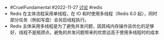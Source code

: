 - #CruelFundamental #2022-11-27 [讨论](https://github.com/CYZH1307/CruelFundamental/tree/main/homework/202211/27) #redis
- Redis 在主体流程采用单线程，在 IO 和时使用多线程（Redis 6.0 起），同时部分任务（例如写盘）会另启线程执行。
- Redis 主体采用多线程是为了避免并发问题，因其纯内存操作且优化的足够好，线程不是瓶颈点，避免的并发问题带来的优势远高于使用多线程时的成本